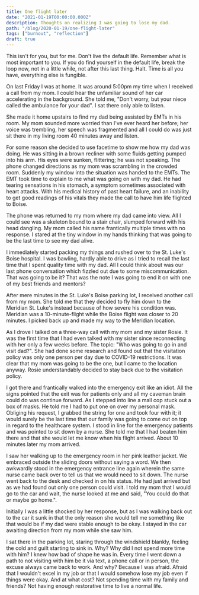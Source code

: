 ```yaml
---
title: One flight later
date: "2021-01-19T00:00:00.000Z"
description: Thoughts on realizing I was going to lose my dad.
path: "/blog/2020-01-19/one-flight-later"
tags: ["burnout", "reflection"]
draft: true
---
```


This isn't for you, but for me. Don't live the default life. Remember what is most important to you. If you
do find yourself in the default life, break the loop now, not in a little while, not after this last thing. Halt. Time
is all you have, everything else is fungible.

On last Friday I was at home. It was around 5:00pm my time when I received a call from my mom. I could hear the unfamiliar
sound of her car accelerating in the background. She told me, "Don't worry, but your niece called the ambulance for your dad".
I sat there only able to listen.

She made it home upstairs to find my dad being assisted by EMTs in his room. My mom sounded more worried than I've ever
heard her before; her voice was trembling, her speech was fragmented and all I could do was just sit there in my living
room 40 minutes away and listen.

For some reason she decided to use facetime to show me how my dad was doing. He was sitting in a brown recliner with
some fluids getting pumped into his arm. His eyes were sunken, flittering; he was not 
speaking. The phone changed directions as my mom was scrambling in the crowded room. Suddenly my window into the 
situation was handed to the EMTs. The EMT took time to explain to me what was going on with my dad.
He had tearing sensations in his stomach, a symptom sometimes associated with heart attacks. With his medical history of
past heart failure, and an inability to get good readings of his vitals they made the call to have him life flighted to 
Boise.

The phone was returned to my mom where my dad came into view. All I could see was a skeleton bound to a stair chair, 
slumped forward with his head dangling. My mom called his name frantically multiple times with no response. I stared 
at the tiny window in my hands thinking that was going to be the last time to see my dad alive.

I immediately started packing my things and rushed over to the St. Luke's Boise hospital. I was bawling, hardly able to
drive as I tried to recall the last time that I spent quality time with my dad. All I could think about was our last
phone conversation which fizzled out due to some miscommunication. That was going to be it? That was the note I was
going to end it on with one of my best friends and mentors?

After mere minutes in the St. Luke's Boise parking lot, I received another call from my mom. She told me that they
decided to fly him down to the Meridian St. Luke's instead because of how severe his condition was. Meridian was a 
10-minute-flight while the Boise flight was closer to 20 minutes. I picked back up and made my way to the Meridian location.

As I drove I talked on a three-way call with my mom and my sister Rosie. It was the first time that I had even talked
with my sister since reconnecting with her only a few weeks before. The topic: "Who was going to go in and visit dad?".
She had done some research and found out that the visitation policy was only one person per day due to COVID-19 restrictions.
It was clear that my mom was going to be the one, but I came to the location anyway. Rosie understandably decided to 
stay back due to the visitation policy.

I got there and frantically walked into the emergency exit like an idiot. All the signs pointed that the exit was 
for patients only and all my caveman brain could do was continue forward. As I stepped into line a mall cop stuck 
out a box of masks. He told me I had to put one on over my personal mask. Obliging his request, I grabbed the string 
for one and took four with it; it would surely be the last time that our family was going to come out on top
in regard to the healthcare system. I stood in line for the emergency patients and was pointed to sit down by a nurse. She 
told me that I had beaten him there and that she would let me know when his flight arrived. About 10 minutes later 
my mom arrived.

I saw her walking up to the emergency room in her pink leather jacket. We embraced outside the sliding doors without 
saying a word. We then awkwardly stood in the emergency entrance line again wherein the same nurse came back over to 
tell us that we would need to sit down. The nurse went back to the desk and checked in on his status. He had just 
arrived but as we had found out only one person could visit. I told my mom that I would go to the car and wait, the 
nurse looked at me and said, "You could do that or maybe go home.". 

Initially I was a little shocked by her response, but as I was walking back out to the car it sunk in that the only 
reason she would tell me something like that would be if my dad were stable enough to be okay. I stayed in the car
awaiting direction from my mom while she saw him.

I sat there in the parking lot, staring through the windshield blankly, feeling the cold and guilt starting to sink in. Why? 
Why did I not spend more time with him? I knew how bad of shape he was in. Every time I
went down a path to not visiting with him be it via text, a phone call or in person, the excuse always came back to work.
And why? Because I was afraid. Afraid that I wouldn't excel in my job or that I would somehow lose my job even if things
were okay. And at what cost? Not spending time with my family and friends? Not having enough restorative time to live
a normal life.

<!--
All the last week I had been off of work. Recently I had a breaking point where I just couldn't. I just couldn't do _it_
. I couldn't stare at the computer screen and put another problem into my head. The thought of work was revolting.
-->




